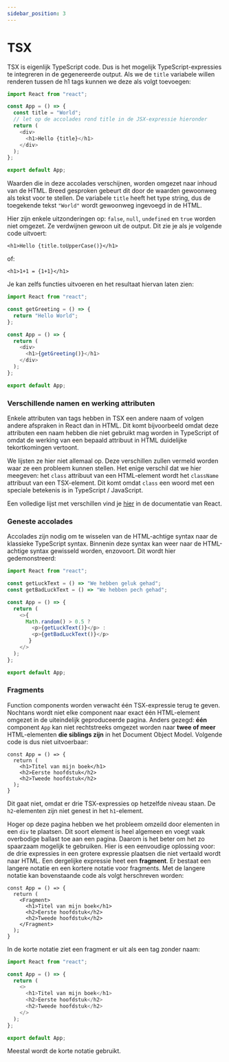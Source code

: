 ```yaml
---
sidebar_position: 3
---
```


# TSX

TSX is eigenlijk TypeScript code. Dus is het mogelijk TypeScript-expressies te integreren in de gegenereerde output. Als we de `title` variabele willen renderen tussen de h1 tags kunnen we deze als volgt toevoegen:

```typescript codesandbox={"template": "react", "filename": "src/App.tsx"}
import React from "react";

const App = () => {
  const title = "World";
  // let op de accolades rond title in de JSX-expressie hieronder
  return (
    <div>
      <h1>Hello {title}</h1>
    </div>
  );
};

export default App;
```

Waarden die in deze accolades verschijnen, worden omgezet naar inhoud van de HTML. Breed gesproken gebeurt dit door de waarden gewoonweg als tekst voor te stellen. De variabele `title` heeft het type string, dus de toegekende tekst `"World"` wordt gewoonweg ingevoegd in de HTML.

Hier zijn enkele uitzonderingen op: `false`, `null`, `undefined` en `true` worden niet omgezet. Ze verdwijnen gewoon uit de output. Dit zie je als je volgende code uitvoert:

```
<h1>Hello {title.toUpperCase()}</h1>
```

of:

```
<h1>1+1 = {1+1}</h1>
```

Je kan zelfs functies uitvoeren en het resultaat hiervan laten zien:

```typescript codesandbox={"template": "react", "filename": "src/App.tsx"}
import React from "react";

const getGreeting = () => {
  return "Hello World";
};

const App = () => {
  return (
    <div>
      <h1>{getGreeting()}</h1>
    </div>
  );
};

export default App;
```

### Verschillende namen en werking attributen

Enkele attributen van tags hebben in TSX een andere naam of volgen andere afspraken in React dan in HTML. Dit komt bijvoorbeeld omdat deze attributen een naam hebben die niet gebruikt mag worden in TypeScript of omdat de werking van een bepaald attribuut in HTML duidelijke tekortkomingen vertoont.

We lijsten ze hier niet allemaal op. Deze verschillen zullen vermeld worden waar ze een probleem kunnen stellen. Het enige verschil dat we hier meegeven: het `class` attribuut van een HTML-element wordt het `className` attribuut van een TSX-element. Dit komt omdat `class` een woord met een speciale betekenis is in TypeScript / JavaScript.

Een volledige lijst met verschillen vind je [hier](https://reactjs.org/docs/dom-elements.html) in de documentatie van React.

### Geneste accolades

Accolades zijn nodig om te wisselen van de HTML-achtige syntax naar de klassieke TypeScript syntax. Binnenin deze syntax kan weer naar de HTML-achtige syntax gewisseld worden, enzovoort. Dit wordt hier gedemonstreerd:

```typescript codesandbox={"template": "react", "filename": "src/App.tsx"}
import React from "react";

const getLuckText = () => "We hebben geluk gehad";
const getBadLuckText = () => "We hebben pech gehad";

const App = () => {
  return (
    <>{
      Math.random() > 0.5 ? 
        <p>{getLuckText()}</p> : 
        <p>{getBadLuckText()}</p>
       }
    </>
  );
};

export default App;
```

### Fragments

Function components worden verwacht één TSX-expressie terug te geven. Nochtans wordt niet elke component naar exact één HTML-element omgezet in de uiteindelijk geproduceerde pagina. Anders gezegd: **één** component `App` kan niet rechtstreeks omgezet worden naar **twee of meer** HTML-elementen **die siblings zijn** in het Document Object Model. Volgende code is dus niet uitvoerbaar:

```tsx codesandbox={"template": "react", "filename": "src/App.tsx"}
const App = () => {
  return (
    <h1>Titel van mijn boek</h1>
    <h2>Eerste hoofdstuk</h2>
    <h2>Tweede hoofdstuk</h2>
  );
}
```

Dit gaat niet, omdat er drie TSX-expressies op hetzelfde niveau staan. De `h2`-elementen zijn niet genest in het `h1`-element.

Hoger op deze pagina hebben we het probleem omzeild door elementen in een `div` te plaatsen. Dit soort element is heel algemeen en voegt vaak overbodige ballast toe aan een pagina. Daarom is het beter om het zo spaarzaam mogelijk te gebruiken. Hier is een eenvoudige oplossing voor: de drie expressies in een grotere expressie plaatsen die niet vertaald wordt naar HTML. Een dergelijke expressie heet een **fragment**. Er bestaat een langere notatie en een kortere notatie voor fragments. Met de langere notatie kan bovenstaande code als volgt herschreven worden:

```tsx codesandbox={"template": "react", "filename": "src/App.tsx"}
const App = () => {
  return (
    <Fragment>
      <h1>Titel van mijn boek</h1>
      <h2>Eerste hoofdstuk</h2>
      <h2>Tweede hoofdstuk</h2>
    </Fragment>
  );
}
```

In de korte notatie ziet een fragment er uit als een tag zonder naam:

```typescript codesandbox={"template": "react", "filename": "src/App.tsx"}
import React from "react";

const App = () => {
  return (
    <>
      <h1>Titel van mijn boek</h1>
      <h2>Eerste hoofdstuk</h2>
      <h2>Tweede hoofdstuk</h2>
    </>
  );
};

export default App;
```

Meestal wordt de korte notatie gebruikt.
